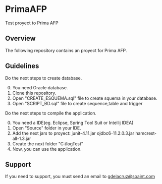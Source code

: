 # PrimaAFP
Test proyect to Prima AFP

## Overview
The following repository contains an proyect for Prima AFP.

## Guidelines

Do the next steps to create database.

0. You need Oracle database.
1. Clone this repository.
2. Open "CREATE_ESQUEMA.sql" file to create squema in your database.
3. Open "SCRIPT_BD.sql" file to create sequence,table and trigger

Do the next steps to compile the application.

0. You need a IDE(eg. Eclipse, Spring Tool Suit or Intellij IDEA)
1. Open "Source" folder in your IDE.
2. Add the next jars to proyect:
	junit-4.11.jar
	ojdbc6-11.2.0.3.jar
	hamcrest-all-1.3.jar
3. Create the next folder "C:/logTest"
4. Now, you can use the application.

## Support
If you need to support, you must send an email to gdelacruz@soaint.com 
